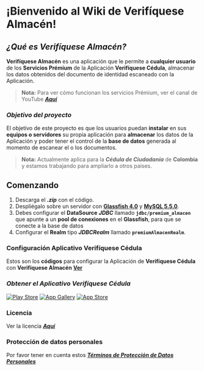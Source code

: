 # **¡Bienvenido al Wiki de Verifíquese Almacén!**

## ***¿Qué es Verifíquese Almacén?***
**Verifíquese Almacén** es una aplicación que le permite a **cualquier usuario** de los **Servicios Prémium** de la Aplicación **Verifíquese Cédula**, almacenar los datos obtenidos del documento de identidad escaneado con la Aplicación.

> **Nota:** Para ver cómo funcionan los servicios Prémium, ver el canal de YouTube [***Aquí***](https://www.youtube.com/c/VerifiqueseCedula/videos)

### ***Objetivo del proyecto***
El objetivo de este proyecto es que los usuarios puedan **instalar** en sus **equipos o servidores** su propia
aplicación para **almacenar** los datos de la Aplicación y poder tener el control de la **base de datos** generada al momento de escanear el o los documentos.
> **Nota:**  Actualmente aplica para la ***Cédula de Ciudadanía*** de **Colombia** y estamos trabajando para ampliarlo a otros países.

## **Comenzando**
1. Descarga el ***.zip*** con el código.
2. Despliégalo sobre un servidor con [**Glassfish 4.0**](https://download.oracle.com/glassfish/4.0/release/index.html) y [**MySQL 5.5.0**](https://downloads.mysql.com/archives/community/?version=5.5.0).
3. Debes configurar el **DataSource** ***JDBC*** llamado **`jdbc/premium_almacen`** que apunte a un **pool de conexiones** en el **Glassfish**, para que se conecte a la base de datos 
4. Configurar el **Realm** tipo ***JDBCRealm*** llamado **`premiumAlmacenRealm`**.

### **Configuración Aplicativo Verifíquese Cédula**
Estos son los **códigos** para configurar la Aplicación de **Verifíquese Cédula** con **Verifíquese Almacén** [**Ver**](https://github.com/verifiquese/VerifiqueseAlmacen/blob/master/codigos.md)

### ***Obtener el Aplicativo Verifíquese Cédula***
[![Play Store](https://www.verifique.se/sites/default/files/images/badge-google_0.png)](https://play.google.com/store/apps/details?id=se.verifique.app.cedula)
[![App Gallery](https://www.verifique.se/sites/default/files/images/badge-huawei-appgallery_v2.png)](https://appgallery.huawei.com/#/app/C101280213)
[![App Store](https://www.verifique.se/sites/default/files/images/badge-appstore_0.png)](https://apps.apple.com/co/app/id964472455)

### Licencia
Ver la licencia [***Aquí***](https://github.com/verifiquese/VerifiqueseAlmacen/blob/master/LICENSE)

### Protección de datos personales
Por favor tener en cuenta estos [***Términos de Protección de Datos Personales***](https://github.com/verifiquese/VerifiqueseAlmacen/blob/master/ProteccionDatosPersonales.md)

